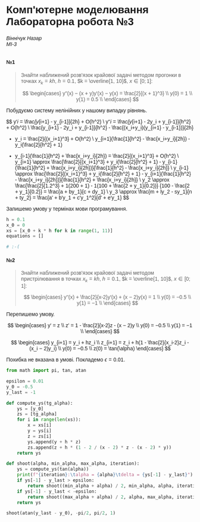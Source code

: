 # Комп'ютерне моделювання <br> Лабораторна робота №3

###### Віннічук Назар <br> МІ-3

#### №1

> Знайти наближений розв'язок крайової задачi методом прогонки в точках $x_k = kh$,
> $h = 0.1$, $k = \overline{1, 10}$, $x \in [0; 1]$:
>
> $$
> \begin{cases}
> y''(x) − (x + y)y'(x) − y(x) = \frac{2}{(x + 1)^3} \\
> y(0) = 1 \\
> y(1) = 0.5 \\
> \end{cases}
> $$

Побудуємо систему нелінійних у нашому випадку рівнянь.

$$
y'_i = \frac{y_{i+1} - y_{i-1}}{2h} + O(h^2) \\
y''_i = \frac{y_{i+1} - 2y_i + y_{i-1}}{h^2} + O(h^2) \\
\frac{y_{i+1} - 2y_i + y_{i-1}}{h^2} - \frac{(x_i+y_i)(y_{i+1} - y_{i-1})}{2h}
- y_i = \frac{2}{(x_i+1)^3} + O(h^2) \\
y_{i+1}(\frac{1}{h^2} - \frac{x_i+y_i}{2h}) - y_i(\frac{2}{h^2} + 1)
+ y_{i-1}(\frac{1}{h^2} + \frac{x_i+y_i}{2h}) = \frac{2}{(x_i+1)^3} + O(h^2) \\
y_{i+1} \approx \frac{\frac{2}{(x_i+1)^3} + y_i(\frac{2}{h^2} + 1) -
y_{i-1}(\frac{1}{h^2} + \frac{x_i+y_i}{2h})}{\frac{1}{h^2} - \frac{x_i+y_i}{2h}} \\
y_{i-1} \approx \frac{\frac{2}{(x_i+1)^3} + y_i(\frac{2}{h^2} + 1) -
y_{i+1}(\frac{1}{h^2} - \frac{x_i+y_i}{2h})}{\frac{1}{h^2} + \frac{x_i+y_i}{2h}} \\
y_2 \approx \frac{\frac{2}{1.2^3} + 1(200 + 1) - 1(100 + \frac{2 + y_1}{0.2})}
{100 - \frac{2 + y_1}{0.2}} = \frac{a + by_1}{c + dy_1} \\
y_3 \approx \frac{m + ly_2 - sy_1}{n + ty_2} = \frac{a' + b'y_1 + c'y_1^2}{d' + e'y_1}
$$

Запишемо умову у термінах мови програмування.

```python
h = 0.1
x_0 = 0
xs = [x_0 + k * h for k in range(1, 11)]
equations = []

# :-(
```

#### №2

> Знайти наближений розв'язок крайової задачi методом пристрiлювання в точках $x_k = kh$,
> $h = 0.1$, $k = \overline{1, 10}$, $x \in [0; 1]$:
>
> $$
> \begin{cases}
> y''(x) + \frac{2}{x-2}y′(x) + (x − 2)y(x) = 1 \\
> y(0) = −0.5 \\
> y(1) = −1 \\
> \end{cases}
> $$

Перепишемо умову.

$$
\begin{cases}
y' = z \\
z' = 1 - \frac{2}{x-2}z - (x − 2)y \\
y(0) = −0.5 \\
y(1) = −1 \\
\end{cases}
$$

$$
\begin{cases}
y_{i+1} = y_i + hz_i \\
z_{i+1} = z_i + h(1 - \frac{2}{x_i-2}z_i - (x_i − 2)y_i) \\
y(0) = −0.5 \\
z(0) = \tan(\alpha)
\end{cases}
$$

Похибка не вказана в умові. Покладемо $\epsilon = 0.01$.

```python
from math import pi, tan, atan

epsilon = 0.01
y_0 = -0.5
y_last = -1

def compute_ys(tg_alpha):
    ys = [y_0]
    zs = [tg_alpha]
    for i in range(len(xs)):
        x = xs[i]
        y = ys[i]
        z = zs[i]
        ys.append(y + h * z)
        zs.append(z + h * (1 - 2 / (x - 2) * z - (x - 2) * y))
    return ys

def shoot(alpha, min_alpha, max_alpha, iteration):
    ys = compute_ys(tan(alpha))
    print(f"{iteration}:\talpha = {alpha}\tdelta = {ys[-1] - y_last}")
    if ys[-1] - y_last > epsilon:
        return shoot((min_alpha + alpha) / 2, min_alpha, alpha, iteration + 1)
    if ys[-1] - y_last < -epsilon:
        return shoot((max_alpha + alpha) / 2, alpha, max_alpha, iteration + 1)
    return ys

shoot(atan(y_last - y_0), -pi/2, pi/2, 1)
```

<style>
    body {
        font-family: sans-serif;
    }
    .MathJax * {
        color: inherit !important;
    }
</style>
